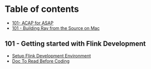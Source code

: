 # Table of contents

* [101- ACAP for ASAP](README.md)
* [101 - Building Ray from the Source on Mac](building-ray-from-the-source.md)

## 101 - Getting started with Flink Development

* [Setup Flink Development Environment](101-getting-started-with-flink-development/flink-dev.md)
* [Doc To Read Before Coding](101-getting-started-with-flink-development/doc-to-read-before-coding.md)


